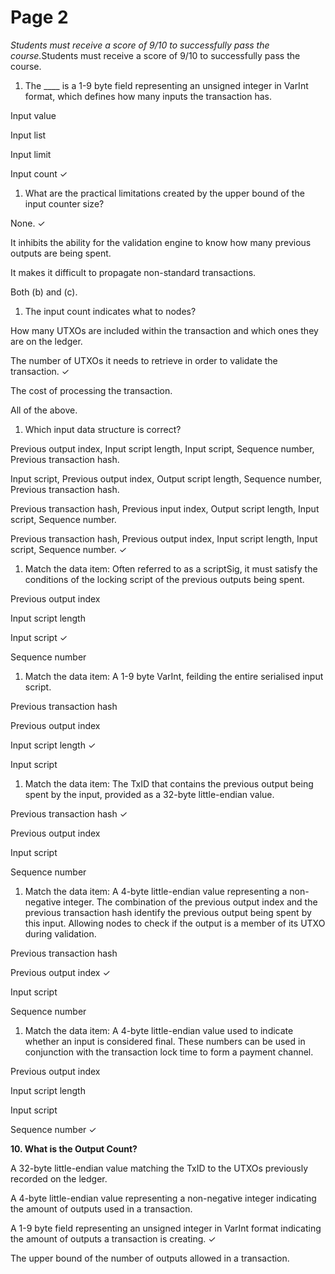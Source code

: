 # Page 2

_Students must receive a score of 9/10 to successfully pass the course._&#x53;tudents must receive a score of 9/10 to successfully pass the course.

1. The \_\_\_\_ is a 1-9 byte field representing an unsigned integer in VarInt format, which defines how many inputs the transaction has.&#x20;

Input value&#x20;

Input list&#x20;

Input limit&#x20;

Input count  ✓

1. What are the practical limitations created by the upper bound of the input counter size?

None.  ✓

It inhibits the ability for the validation engine to know how many previous outputs are being spent.&#x20;

It makes it difficult to propagate non-standard transactions.&#x20;

Both (b) and (c).&#x20;

1. The input count indicates what to nodes?

How many UTXOs are included within the transaction and which ones they are on the ledger.&#x20;

The number of UTXOs it needs to retrieve in order to validate the transaction.  ✓

The cost of processing the transaction.&#x20;

All of the above.&#x20;

1. Which input data structure is correct?

Previous output index, Input script length, Input script, Sequence number, Previous transaction hash.&#x20;

Input script, Previous output index, Output script length, Sequence number, Previous transaction hash.&#x20;

Previous transaction hash, Previous input index, Output script length, Input script, Sequence number.&#x20;

Previous transaction hash, Previous output index, Input script length, Input script, Sequence number.  ✓

1. Match the data item: Often referred to as a scriptSig, it must satisfy the conditions of the locking script of the previous outputs being spent.

Previous output index&#x20;

Input script length&#x20;

Input script  ✓

Sequence number&#x20;

1. Match the data item: A 1-9 byte VarInt, feilding the entire serialised input script.

Previous transaction hash&#x20;

Previous output index&#x20;

Input script length  ✓

Input script&#x20;

1. Match the data item: The TxID that contains the previous output being spent by the input, provided as a 32-byte little-endian value.

Previous transaction hash  ✓

Previous output index&#x20;

Input script&#x20;

Sequence number&#x20;

1. Match the data item: A 4-byte little-endian value representing a non-negative integer. The combination of the previous output index and the previous transaction hash identify the previous output being spent by this input. Allowing nodes to check if the output is a member of its UTXO during validation.

Previous transaction hash&#x20;

Previous output index  ✓

Input script&#x20;

Sequence number&#x20;

1. Match the data item: A 4-byte little-endian value used to indicate whether an input is considered final. These numbers can be used in conjunction with the transaction lock time to form a payment channel.

Previous output index&#x20;

Input script length&#x20;

Input script&#x20;

Sequence number  ✓

**10. What is the Output Count?**

A 32-byte little-endian value matching the TxID to the UTXOs previously recorded on the ledger.&#x20;

A 4-byte little-endian value representing a non-negative integer indicating the amount of outputs used in a transaction.&#x20;

A 1-9 byte field representing an unsigned integer in VarInt format indicating the amount of outputs a transaction is creating.  ✓

The upper bound of the number of outputs allowed in a transaction.&#x20;

